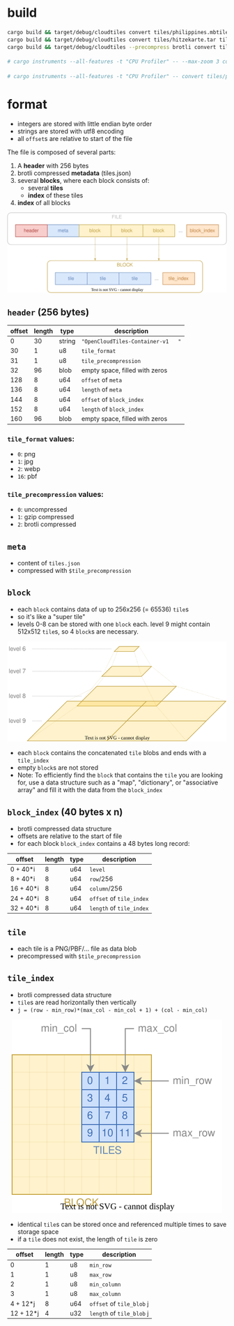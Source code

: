 
# build

```bash
cargo build && target/debug/cloudtiles convert tiles/philippines.mbtiles tiles/philippines.cloudtiles
cargo build && target/debug/cloudtiles convert tiles/hitzekarte.tar tiles/hitzekarte.cloudtiles
cargo build && target/debug/cloudtiles --precompress brotli convert tiles/philippines.mbtiles tiles/philippines.cloudtiles

# cargo instruments --all-features -t "CPU Profiler" -- --max-zoom 3 convert tiles/philippines.mbtiles tiles/philippines.cloudtiles

# cargo instruments --all-features -t "CPU Profiler" -- convert tiles/philippines.mbtiles tiles/philippines.cloudtiles
```

# format

- integers are stored with little endian byte order
- strings are stored with utf8 encoding
- all `offset`s are relative to start of the file

The file is composed of several parts:
1. A **header** with 256 bytes
2. brotli compressed **metadata** (tiles.json)
3. several **blocks**, where each block consists of:
   - several **tiles**
   - **index** of these tiles
4. **index** of all blocks


<p align="center"><img src="docs/file_format.svg?raw=true" class="fix-dark-mode"></p>

## `header` (256 bytes)

| offset | length | type   | description                        |
| ------ | ------ | ------ | ---------------------------------- |
| 0      | 30     | string | `"OpenCloudTiles-Container-v1   "` |
| 30     | 1      | u8     | `tile_format`                      |
| 31     | 1      | u8     | `tile_precompression`              |
| 32     | 96     | blob   | empty space, filled with zeros     |
| 128    | 8      | u64    | `offset` of `meta`                 |
| 136    | 8      | u64    | `length` of `meta`                 |
| 144    | 8      | u64    | `offset` of `block_index`          |
| 152    | 8      | u64    | `length` of `block_index`          |
| 160    | 96     | blob   | empty space, filled with zeros     |

### `tile_format` values:
  - `0`: png
  - `1`: jpg
  - `2`: webp
  - `16`: pbf

### `tile_precompression` values:
  - `0`: uncompressed
  - `1`: gzip compressed
  - `2`: brotli compressed

## `meta`

- content of `tiles.json`
- compressed with `$tile_precompression`

## `block`

- each `block` contains data of up to 256x256 (= 65536) `tile`s
- so it's like a "super tile"
- levels 0-8 can be stored with one `block` each. level 9 might contain 512x512 `tile`s, so 4 `block`s are necessary.

<p align="center"><img src="docs/level_blocks.svg?raw=true" class="fix-dark-mode"></p>

- each `block` contains the concatenated `tile` blobs and ends with a `tile_index`
- empty `block`s are not stored
- Note: To efficiently find the `block` that contains the `tile` you are looking for, use a data structure such as a "map", "dictionary", or "associative array" and fill it with the data from the `block_index`

## `block_index` (40 bytes x n)

- brotli compressed data structure
- offsets are relative to the start of file
- for each block `block_index` contains a 48 bytes long record:

| offset    | length | type | description              |
| --------- | ------ | ---- | ------------------------ |
| 0 + 40*i  | 8      | u64  | `level`                  |
| 8 + 40*i  | 8      | u64  | `row`/256                |
| 16 + 40*i | 8      | u64  | `column`/256             |
| 24 + 40*i | 8      | u64  | `offset` of `tile_index` |
| 32 + 40*i | 8      | u64  | `length` of `tile_index` |

## `tile`

- each tile is a PNG/PBF/… file as data blob
- precompressed with `$tile_precompression`

## `tile_index`

- brotli compressed data structure
- `tile`s are read horizontally then vertically
- `j = (row - min_row)*(max_col - min_col + 1) + (col - min_col)`

<p align="center"><img src="docs/block_tiles.svg?raw=true" class="fix-dark-mode"></p>

- identical `tile`s can be stored once and referenced multiple times to save storage space
- if a `tile` does not exist, the length of `tile` is zero

| offset    | length | type | description               |
| --------- | ------ | ---- | ------------------------- |
| 0         | 1      | u8   | `min_row`                 |
| 1         | 1      | u8   | `max_row`                 |
| 2         | 1      | u8   | `min_column`              |
| 3         | 1      | u8   | `max_column`              |
| 4 + 12*j  | 8      | u64  | `offset` of `tile_blob` j |
| 12 + 12*j | 4      | u32  | `length` of `tile_blob` j |
